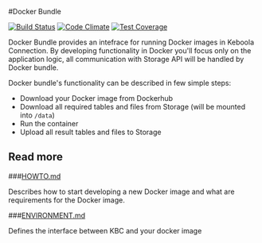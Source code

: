 #Docker Bundle

[![Build Status](https://travis-ci.org/keboola/docker-bundle.svg?branch=master)](https://travis-ci.org/keboola/docker-bundle) [![Code Climate](https://codeclimate.com/github/keboola/docker-bundle/badges/gpa.svg)](https://codeclimate.com/github/keboola/docker-bundle) [![Test Coverage](https://codeclimate.com/github/keboola/docker-bundle/badges/coverage.svg)](https://codeclimate.com/github/keboola/docker-bundle)

Docker Bundle provides an intefrace for running Docker images in Keboola Connection. By developing functionality in Docker you'll focus only on the application logic, all communication with Storage API will be handled by Docker bundle.

Docker bundle's functionality can be described in few simple steps:

 - Download your Docker image from Dockerhub
 - Download all required tables and files from Storage (will be mounted into `/data`)
 - Run the container
 - Upload all result tables and files to Storage

## Read more 

###[HOWTO.md](HOWTO.md) 

Describes how to start developing a new Docker image and what are requirements for the Docker image.

###[ENVIRONMENT.md](ENVIRONMENT.md)

Defines the interface between KBC and your docker image